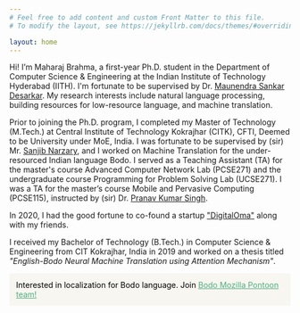 ```yaml
---
# Feel free to add content and custom Front Matter to this file.
# To modify the layout, see https://jekyllrb.com/docs/themes/#overriding-theme-defaults

layout: home
---
```


Hi! I’m Maharaj Brahma, a first-year Ph.D. student in the Department of Computer Science & Engineering at the Indian Institute of Technology Hyderabad (IITH).  I'm fortunate to be supervised by Dr. [Maunendra Sankar Desarkar](https://people.iith.ac.in/maunendra/index.html). My research interests include natural language processing, building resources for low-resource language, and machine translation.

Prior to joining the Ph.D. program, I completed my Master of Technology (M.Tech.) at Central Institute of Technology Kokrajhar (CITK), CFTI, Deemed to be University under MoE, India. I was fortunate to be supervised by (sir) Mr. [Sanjib Narzary](https://cit.ac.in/departments/profile/cse/sanjib-narzary), and I worked on Machine Translation for the under-resourced Indian language Bodo.  I served as a Teaching Assistant (TA) for the master's course Advanced Computer Network Lab (PCSE271) and the undergraduate course Programming for Problem Solving Lab (UCSE271). I was a TA for the master’s course Mobile and Pervasive Computing (PCSE115), instructed by (sir) Dr. [Pranav Kumar Singh](https://cit.ac.in/departments/profile/cse/pranav-kumar-singh).

In 2020, I had the good fortune to co-found a startup ["DigitalOma"](https://digitaloma.com) along with my friends.

I received my Bachelor of Technology (B.Tech.) in Computer Science & Engineering from CIT Kokrajhar, India in 2019 and worked on a thesis titled *"English-Bodo Neural Machine Translation using Attention Mechanism"*.

<div style="background-color: #f7f6f1; color: #000; padding: 12px;">
    Interested in localization for Bodo language. Join <a style="color: #4daf7c" href="https://pontoon.mozilla.org/brx/">Bodo Mozilla Pontoon team!</a>
</div>

